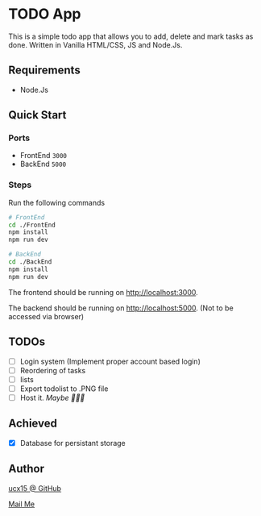 # TODO App

This is a simple todo app that allows you to add, delete and mark tasks as done.
Written in Vanilla HTML/CSS, JS and Node.Js.

## Requirements

- Node.Js

## Quick Start

### Ports

- FrontEnd `3000`
- BackEnd `5000`

### Steps

Run the following commands

```bash
# FrontEnd
cd ./FrontEnd
npm install
npm run dev
```

```bash
# BackEnd
cd ./BackEnd
npm install
npm run dev
```

The frontend should be running on [http://localhost:3000](http://localhost:3000).

The backend should be running on [http://localhost:5000](http://localhost:5000). (Not to be accessed via browser)

## TODOs

- [ ] Login system (Implement proper account based login)
- [ ] Reordering of tasks
- [ ] lists
- [ ] Export todolist to .PNG file
- [ ] Host it. _Maybe 🤷🏻‍♂️_

## Achieved

- [x] Database for persistant storage

## Author

[ucx15 @ GitHub](https://github.com/ucx15)

[Mail Me](mailto:inboxofuc@gmail.com)
